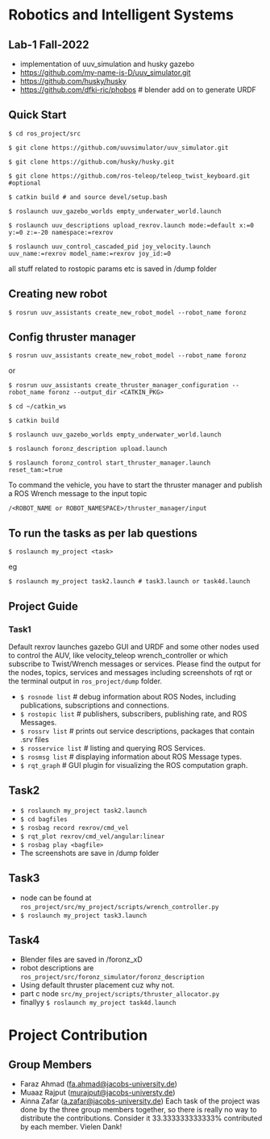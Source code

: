 # Robotics and Intelligent Systems

## Lab-1 Fall-2022

- implementation of uuv_simulation and husky gazebo
- https://github.com/my-name-is-D/uuv_simulator.git
- https://github.com/husky/husky
- https://github.com/dfki-ric/phobos # blender add on to generate URDF

## Quick Start

```$ cd ros_project/src```

```$ git clone https://github.com/uuvsimulator/uuv_simulator.git```

```$ git clone https://github.com/husky/husky.git```

```$ git clone https://github.com/ros-teleop/teleop_twist_keyboard.git #optional```

```$ catkin build # and source devel/setup.bash```

```$ roslaunch uuv_gazebo_worlds empty_underwater_world.launch```

```$ roslaunch uuv_descriptions upload_rexrov.launch mode:=default x:=0 y:=0 z:=-20 namespace:=rexrov```

```$ roslaunch uuv_control_cascaded_pid joy_velocity.launch uuv_name:=rexrov model_name:=rexrov joy_id:=0```

all stuff related to rostopic params etc is saved in /dump folder


## Creating new robot

```$ rosrun uuv_assistants create_new_robot_model --robot_name foronz```

## Config thruster manager

```$ rosrun uuv_assistants create_new_robot_model --robot_name foronz```

or

```$ rosrun uuv_assistants create_thruster_manager_configuration --robot_name foronz --output_dir <CATKIN_PKG>```

```$ cd ~/catkin_ws```

```$ catkin build```

```$ roslaunch uuv_gazebo_worlds empty_underwater_world.launch```

```$ roslaunch foronz_description upload.launch```

```$ roslaunch foronz_control start_thruster_manager.launch reset_tam:=true```

To command the vehicle, you have to start the thruster manager and publish a ROS Wrench message to the input topic

```/<ROBOT_NAME or ROBOT_NAMESPACE>/thruster_manager/input```

## To run the tasks as per lab questions
```$ roslaunch my_project <task>```

eg

```$ roslaunch my_project task2.launch # task3.launch or task4d.launch```

## Project Guide
### Task1
Default rexrov launches gazebo GUI and URDF and some other nodes used to control the AUV, like velocity_teleop wrench_controller or which subscribe to Twist/Wrench messages or services. 
Please find the output for the nodes, topics, services and messages including screenshots of rqt or the terminal output in ```ros_project/dump``` folder.
- ```$ rosnode list``` # debug information about ROS Nodes, including publications, subscriptions and connections.
- ```$ rostopic list``` # publishers, subscribers, publishing rate, and ROS Messages.
- ```$ rossrv list``` # prints out service descriptions, packages that contain .srv files
- ```$ rosservice list``` # listing and querying ROS Services.
- ```$ rosmsg list``` # displaying information about ROS Message types.
- ```$ rqt_graph``` # GUI plugin for visualizing the ROS computation graph.

## Task2
- ```$ roslaunch my_project task2.launch```
- ```$ cd bagfiles```
- ```$ rosbag record rexrov/cmd_vel```
- ```$ rqt_plot rexrov/cmd_vel/angular:linear```
- ```$ rosbag play <bagfile>```
- The screenshots are save in /dump folder

## Task3
- node can be found at ```ros_project/src/my_project/scripts/wrench_controller.py```
- ```$ roslaunch my_project task3.launch```

## Task4
- Blender files are saved in /foronz_xD
- robot descriptions are ```ros_project/src/foronz_simulator/foronz_description```
- Using default thruster placement cuz why not. 
- part c node ```src/my_project/scripts/thruster_allocator.py```
- finallyy ```$ roslaunch my_project task4d.launch```

# Project Contribution
## Group Members
- Faraz Ahmad (fa.ahmad@jacobs-university.de)
- Muaaz Rajput (murajput@jacobs-universty.de)
- Ainna Zafar (a.zafar@jacobs-university.de)
Each task of the project was done by the three group members together, so there is really no way to distribute the contributions. Consider it 33.333333333333% contributed by each member. Vielen Dank!

